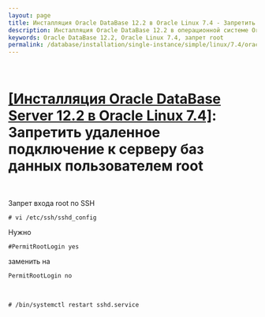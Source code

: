 ```yaml
---
layout: page
title: Инсталляция Oracle DataBase 12.2 в Oracle Linux 7.4 - Запретить удаленное подключение к серверу баз данных пользователем root
description: Инсталляция Oracle DataBase 12.2 в операционной системе Oracle Linux 7.4 - Запретить удаленное подключение к серверу баз данных пользователем root
keywords: Oracle DataBase 12.2, Oracle Linux 7.4, запрет root
permalink: /database/installation/single-instance/simple/linux/7.4/oracle/12.2/oracle-restrict-root-access/
---
```


<br/>

# <a href="/database/installation/single-instance/simple/linux/7.4/oracle/12.2/">[Инсталляция Oracle DataBase Server 12.2 в Oracle Linux 7.4]</a>: Запретить удаленное подключение к серверу баз данных пользователем root

<br/>

Запрет входа root по SSH

    # vi /etc/ssh/sshd_config

Нужно

    #PermitRootLogin yes

заменить на

    PermitRootLogin no

<br/>

    # /bin/systemctl restart sshd.service
